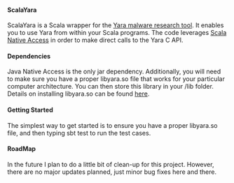 <h4>ScalaYara</h4>

<p>ScalaYara is a Scala wrapper for the <a href="https://plusvic.github.io/yara/">Yara malware research tool</a>. It enables you to use Yara from within your Scala programs. The code leverages <a href="https://code.google.com/p/scala-native-access/">Scala Native Access</a> in order to make direct calls to the Yara C API.</p>

<h4>Dependencies</h4>

<p>Java Native Access is the only jar dependency. Additionally, you will need to make sure you have a proper libyara.so file that works for your particular computer architecture. You can then store this library in your /lib folder. Details on installing libyara.so can be found <a href="http://yara.readthedocs.org/en/latest/gettingstarted.html">here</a>.</p>

<h4>Getting Started</h4>

<p>The simplest way to get started is to ensure you have a proper libyara.so file, and then typing sbt test to run the test cases.</p>

<h4>RoadMap</h4>

<p>In the future I plan to do a little bit of clean-up for this project. However, there are no major updates planned, just minor bug fixes here and there.</p>